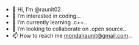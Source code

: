 - 👋 Hi, I’m @raunit02
- 👀 I’m interested in coding...
- 🌱 I’m currently learning .c++..
- 💞️ I’m looking to collaborate on .open source..
- 📫 How to reach me mondalraunit@gmail.com...

<!---
raunit02/raunit02 is a ✨ special ✨ repository because its `README.md` (this file) appears on your GitHub profile.
You can click the Preview link to take a look at your changes.
--->
